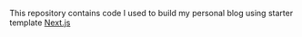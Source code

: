 This repository contains code I used to build my personal blog using starter template <a href="https://nextjs.org/learn" rel="nofollow">Next.js</a>
